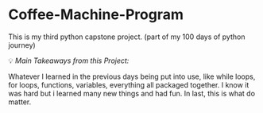 # Coffee-Machine-Program

This is my third python capstone project.
(part of my 100 days of python journey)

:bulb: *Main Takeaways from this Project:*

Whatever I learned in the previous days being put into use, like while loops, for loops, functions, variables, everything all packaged together. I know it was hard but i learned many new things and had fun. In last, this is what do matter. 
